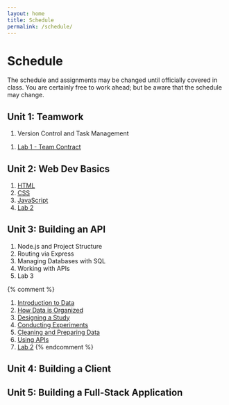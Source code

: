 ```yaml
---
layout: home
title: Schedule
permalink: /schedule/
---
```

# Schedule

The schedule and assignments may be changed until officially covered in class. You are certainly free to work ahead; but be aware that the schedule may change.

## Unit 1: Teamwork
  1. Version Control and Task Management
  <!-- 2. [Setting up the Environment]({{site.baseurl}}/units/01/environment) -->
  1. [Lab 1 - Team Contract]({{site.baseurl}}/units/01/lab1teamcontract)


## Unit 2: Web Dev Basics

  1. [HTML]({{site.baseurl}}/units/02/html)
  2. [CSS]({{site.baseurl}}/units/02/css)
  3. [JavaScript]({{site.baseurl}}/units/02/js)
  4. [Lab 2]({{site.baseurl}}/units/02/lab2jsgame) 

## Unit 3: Building an API

1. Node.js and Project Structure
2. Routing via Express
3. Managing Databases with SQL
4. Working with APIs
5. Lab 3

{% comment %}   
 1. [Introduction to Data]({{site.baseurl}}/units/02/01/)
  2. [How Data is Organized]({{site.baseurl}}/units/02/02/)
  3. [Designing a Study]({{site.baseurl}}/units/02/03)
  4. [Conducting Experiments]({{site.baseurl}}/units/02/04)
  5. [Cleaning and Preparing Data]({{site.baseurl}}/units/02/05)
  6. [Using APIs]({{site.baseurl}}/units/02/06/)
  7. [Lab 2]({{site.baseurl}}/units/02/07/) 
{% endcomment %}

## Unit 4: Building a Client




## Unit 5: Building a Full-Stack Application
